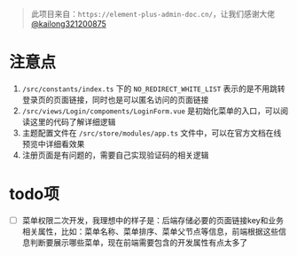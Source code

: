 > 此项目来自：`https://element-plus-admin-doc.cn/`，让我们感谢大佬 [@kailong321200875](https://github.com/kailong321200875)

# 注意点

1. `/src/constants/index.ts` 下的 `NO_REDIRECT_WHITE_LIST` 表示的是不用跳转登录页的页面链接，同时也是可以匿名访问的页面链接
2. `/src/views/Login/compoments/LoginForm.vue` 是初始化菜单的入口，可以阅读这里的代码了解详细逻辑
3. 主题配置文件在 `/src/store/modules/app.ts` 文件中，可以在官方文档在线预览中详细看效果
4. 注册页面是有问题的，需要自己实现验证码的相关逻辑

# todo项

* [ ] 菜单权限二次开发，我理想中的样子是：后端存储必要的页面链接key和业务相关属性，比如：菜单名称、菜单排序、菜单父节点等信息，前端根据这些信息判断要展示哪些菜单，现在前端需要包含的开发属性有点太多了
